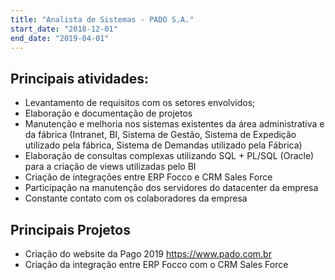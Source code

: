 ```yaml
---
title: "Analista de Sistemas - PADO S.A."
start_date: "2018-12-01"
end_date: "2019-04-01"
---
```


## Principais atividades:

- Levantamento de requisitos com os setores envolvidos;
- Elaboração e documentação de projetos
- Manutenção e melhoria nos sistemas existentes da área administrativa e da fábrica (Intranet, BI, Sistema de Gestão, Sistema de Expedição utilizado pela fábrica, Sistema de Demandas utilizado pela Fábrica)
- Elaboração de consultas complexas utilizando SQL + PL/SQL (Oracle) para a criação de views utilizadas pelo BI
- Criação de integrações entre ERP Focco e CRM Sales Force
- Participação na manutenção dos servidores do datacenter da empresa
- Constante contato com os colaboradores da empresa

## Principais Projetos

- Criação do website da Pago 2019 https://www.pado.com.br
- Criação da integração entre ERP Focco com o CRM Sales Force
